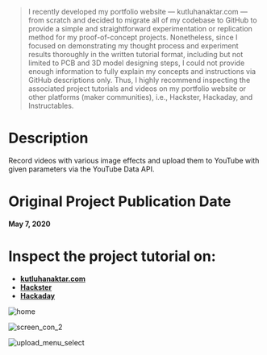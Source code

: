 > I recently developed my portfolio website — kutluhanaktar.com — from scratch and decided to migrate all of my codebase to GitHub to provide a simple and straightforward experimentation or replication method for my proof-of-concept projects. Nonetheless, since I focused on demonstrating my thought process and experiment results thoroughly in the written tutorial format, including but not limited to PCB and 3D model designing steps, I could not provide enough information to fully explain my concepts and instructions via GitHub descriptions only. Thus, I highly recommend inspecting the associated project tutorials and videos on my portfolio website or other platforms (maker communities), i.e., Hackster, Hackaday, and Instructables.

# Description

Record videos with various image effects and upload them to YouTube with given parameters via the YouTube Data API.

# Original Project Publication Date

**May 7, 2020**

# Inspect the project tutorial on:

- **[kutluhanaktar.com](https://www.kutluhanaktar.com/projects/YouTube_Video_Recorder_and_Uploader_GUI_with_Night_Vision_on_Raspberry_Pi/)**
- **[Hackster](https://www.hackster.io/kutluhan-aktar/youtube-night-vision-video-recorder-and-uploader-gui-on-pi-32b5ec)**
- **[Hackaday](https://hackaday.io/project/171477-youtube-video-recorder-and-uploader)**

![home](https://github.com/user-attachments/assets/6165f408-1676-4843-bb52-d5ed69b93d0d)

![screen_con_2](https://github.com/user-attachments/assets/4431b450-d06e-4a7f-a686-ab2fa5c10250)

![upload_menu_select](https://github.com/user-attachments/assets/c5797407-a9e9-4186-9b52-71f6ded6ac70)
